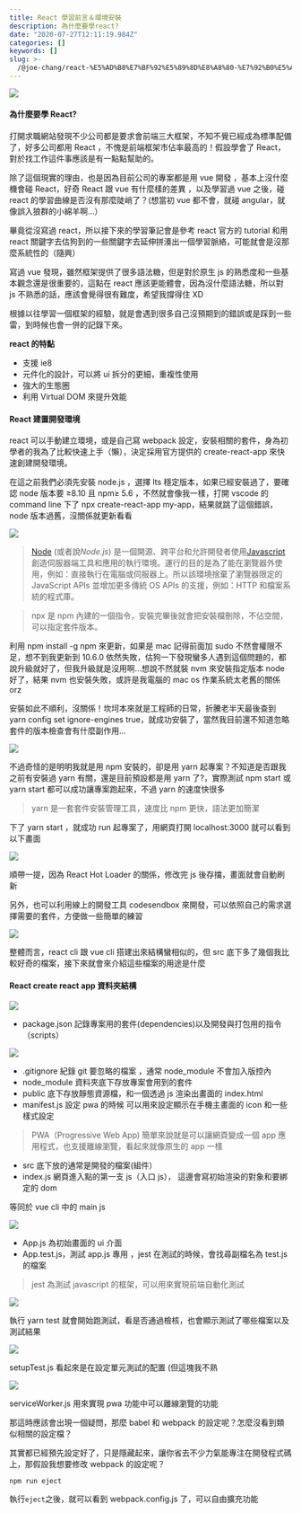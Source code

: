 ```yaml
---
title: React 學習前言＆環境安裝
description: 為什麼要學react?
date: "2020-07-27T12:11:19.984Z"
categories: []
keywords: []
slug: >-
  /@joe-chang/react-%E5%AD%B8%E7%BF%92%E5%89%8D%E8%A8%80-%E7%92%B0%E5%A2%83%E5%AE%89%E8%A3%9D-46edfdead331
---
```


![](/img/1__3TJxYt1noF5bvvYpwE__fwQ.jpeg)

#### 為什麼要學 React?

打開求職網站發現不少公司都是要求會前端三大框架，不知不覺已經成為標準配備了，好多公司都用 React ，不愧是前端框架市佔率最高的！假設學會了 React，對於找工作這件事應該是有一點點幫助的。

除了這個現實的理由，也是因為目前公司的專案都是用 vue 開發 ，基本上沒什麼機會碰 React，好奇 React 跟 vue 有什麼樣的差異 ，以及學習過 vue 之後，碰 react 的學習曲線是否沒有那麼陡峭了？(想當初 vue 都不會，就碰 angular，就像誤入狼群的小綿羊啊…）

畢竟從沒寫過 react，所以接下來的學習筆記會是參考 react 官方的 tutorial 和用 react 關鍵字去估狗到的一些關鍵字去延伸拼湊出一個學習脈絡，可能就會是沒那麼系統性的（隨興）

寫過 vue 發現，雖然框架提供了很多語法糖，但是對於原生 js 的熟悉度和一些基本觀念還是很重要的，這點在 react 應該更能體會，因為沒什麼語法糖，所以對 js 不熟悉的話，應該會覺得很有難度，希望我撐得住 XD

根據以往學習一個框架的經驗，就是會遇到很多自己沒預期到的錯誤或是踩到一些雷，到時候也會一併的記錄下來。

**react 的特點**

- 支援 ie8
- 元件化的設計，可以將 ui 拆分的更細，重複性使用
- 強大的生態圈
- 利用 Virtual DOM 來提升效能

#### React 建置開發環境

react 可以手動建立環境，或是自己寫 webpack 設定，安裝相關的套件，身為初學者的我為了比較快速上手（懶），決定採用官方提供的 create-react-app 來快速創建開發環境。

在這之前我們必須先安裝 node.js ，選擇 lts 穩定版本，如果已經安裝過了，要確認 node 版本要 ≥8.10 且 npm≥ 5.6 ，不然就會像我一樣，打開 vscode 的 command line 下了 npx create-react-app my-app，結果就跳了這個錯誤，node 版本過舊，沒關係就更新看看

![](/img/1__9fd9TMpjDJb9DAqzgK7__HA.png)

> [Node](https://nodejs.org/) (或者說*Node.js*) 是一個開源、跨平台和允許開發者使用[Javascript](https://developer.mozilla.org/en-US/docs/Glossary/JavaScript)創造伺服器端工具和應用的執行環境。運行的目的是為了能在瀏覽器外使用，例如：直接執行在電腦或伺服器上。所以該環境捨棄了瀏覽器限定的 JavaScript APIs 並增加更多傳統 OS APIs 的支援，例如：HTTP 和檔案系統的程式庫。

> npx 是 npm 內建的一個指令，安裝完畢後就會把安裝檔刪除，不佔空間，可以指定套件版本。

利用 npm install -g npm 來更新，如果是 mac 記得前面加 sudo 不然會權限不足，想不到我更新到 10.6.0 依然失敗，估狗一下發現蠻多人遇到這個問題的，都說升級就好了，但我升級就是沒用啊…想說不然就裝 nvm 來安裝指定版本 node 好了，結果 nvm 也安裝失敗，或許是我電腦的 mac os 作業系統太老舊的關係 orz

安裝如此不順利，沒關係！坎坷本來就是工程師的日常，折騰老半天最後查到 yarn config set ignore-engines true，就成功安裝了，當然我目前還不知道忽略套件的版本檢查會有什麼副作用…

![](/img/1__TVreNiZu5O1dh6FJZiQdqg.png)

不過奇怪的是明明我就是用 npm 安裝的，卻是用 yarn 起專案？不知道是否跟我之前有安裝過 yarn 有關，還是目前預設都是用 yarn 了?，實際測試 npm start 或 yarn start 都可以成功讓專案跑起來，不過 yarn 的速度快很多

> yarn 是一套套件安裝管理工具，速度比 npm 更快，語法更加簡潔

下了 yarn start ，就成功 run 起專案了，用網頁打開 localhost:3000 就可以看到以下畫面

![](/img/1__xaIS__BG__HFpjYsHjEYAybg.png)

順帶一提，因為 React Hot Loader 的關係，修改完 js 後存擋，畫面就會自動刷新

另外，也可以利用線上的開發工具 codesendbox 來開發，可以依照自己的需求選擇需要的套件，方便做一些簡單的練習

![](/img/1__CdSWib6__Y71YxtQdgi1oKw.png)

整體而言，react cli 跟 vue cli 搭建出來結構蠻相似的，但 src 底下多了幾個我比較好奇的檔案，接下來就會來介紹這些檔案的用途是什麼

#### React create react app 資料夾結構

![](/img/1__gmY1dZp3A0pyrtxd0lrU3w.png)

- package.json 記錄專案用的套件(dependencies)以及開發與打包用的指令（scripts）

![](/img/1__IzvTEjzslS9LUUZo__2UDrw.png)

- .gitignore 紀錄 git 要忽略的檔案 ，通常 node_module 不會加入版控內
- node_module 資料夾底下存放專案會用到的套件
- public 底下存放靜態資源檔，和一個透過 js 渲染出畫面的 index.html
- manifest.js 設定 pwa 的時候 可以用來設定顯示在手機主畫面的 icon 和一些樣式設定

> PWA（Progressive Web App) 簡單來說就是可以讓網頁變成一個 app 應用程式，也支援離線瀏覽，看起來就像原生的 app 一樣

- src 底下放的通常是開發的檔案(組件）
- index.js 網頁進入點的第一支 js（入口 js）， 這邊會寫初始渲染的對象和要綁定的 dom

等同於 vue cli 中的 main js

![](/img/1__V0NJjuOGKsdiXuVJQEqOPg.png)

- App.js 為初始畫面的 ui 介面
- App.test.js，測試 app.js 專用 ，jest 在測試的時候，會找尋副檔名為 test.js 的檔案

> jest 為測試 javascript 的框架，可以用來實現前端自動化測試

![](/img/1__oIJFFABFcQ8Bm7Nf0brMgA.png)

執行 yarn test 就會開始跑測試，看是否通過檢核，也會顯示測試了哪些檔案以及測試結果

![](/img/1__2Nkqnq1AIOTKEi8g__TCCSw.png)

setupTest.js 看起來是在設定單元測試的配置 (但這塊我不熟

![](/img/1__7zKt8__Kc1umLcte__G__6kGw.png)

serviceWorker.js 用來實現 pwa 功能中可以離線瀏覽的功能

那這時應該會出現一個疑問，那麼 babel 和 webpack 的設定呢？怎麼沒看到類似相關的設定檔？

其實都已經預先設定好了，只是隱藏起來，讓你省去不少力氣能專注在開發程式碼上，那假設我想要修改 webpack 的設定呢？

```
npm run eject
```

執行`eject`之後，就可以看到 webpack.config.js 了，可以自由擴充功能

